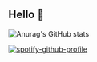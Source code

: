 ## Hello 👋
![Anurag's GitHub stats](https://github-readme-stats.vercel.app/api?username=Internalization&show_icons=true&theme=dark)


[![spotify-github-profile](https://spotify-github-profile.kittinanx.com/api/view?uid=chiwichiwi2010&cover_image=true&theme=default&show_offline=false&background_color=121212&interchange=false)](https://github.com/kittinan/spotify-github-profile)
